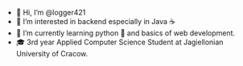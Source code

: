 - 👋 Hi, I’m @logger421
- 👀 I’m interested in backend especially in Java ☕
- 🌱 I’m currently learning python 🐍 and basics of web development.
- 🎓 3rd year Applied Computer Science Student at Jagiellonian University of Cracow.
